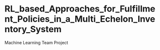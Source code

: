 # RL_based_Approaches_for_Fulfillment_Policies_in_a_Multi_Echelon_Inventory_System
Machine Learning Team Project
